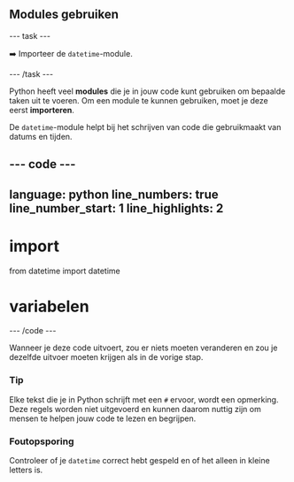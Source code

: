 <h2 class="c-project-heading--task">Modules gebruiken</h2>

\--- task ---

➡️ Importeer de `datetime`-module.

\--- /task ---

Python heeft veel **modules** die je in jouw code kunt gebruiken om bepaalde taken uit te voeren. Om een module te kunnen gebruiken, moet je deze eerst **importeren**.

De `datetime`-module helpt bij het schrijven van code die gebruikmaakt van datums en tijden.

## --- code ---

language: python
line_numbers: true
line_number_start: 1
line_highlights: 2
-------------------------------------------------------

# import

from datetime import datetime

# variabelen

\--- /code ---

Wanneer je deze code uitvoert, zou er niets moeten veranderen en zou je dezelfde uitvoer moeten krijgen als in de vorige stap.

<div class="c-project-callout c-project-callout--tip">

### Tip

Elke tekst die je in Python schrijft met een `#` ervoor, wordt een opmerking. Deze regels worden niet uitgevoerd en kunnen daarom nuttig zijn om mensen te helpen jouw code te lezen en begrijpen.

</div>

<div class="c-project-callout c-project-callout--debug">

### Foutopsporing

Controleer of je `datetime` correct hebt gespeld en of het alleen in kleine letters is.

</div>
